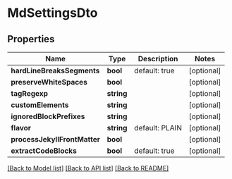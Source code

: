 # MdSettingsDto

## Properties
Name | Type | Description | Notes
------------ | ------------- | ------------- | -------------
**hardLineBreaksSegments** | **bool** | default: true | [optional] 
**preserveWhiteSpaces** | **bool** |  | [optional] 
**tagRegexp** | **string** |  | [optional] 
**customElements** | **string** |  | [optional] 
**ignoredBlockPrefixes** | **string** |  | [optional] 
**flavor** | **string** | default: PLAIN | [optional] 
**processJekyllFrontMatter** | **bool** |  | [optional] 
**extractCodeBlocks** | **bool** | default: true | [optional] 

[[Back to Model list]](../README.md#documentation-for-models) [[Back to API list]](../README.md#documentation-for-api-endpoints) [[Back to README]](../README.md)


